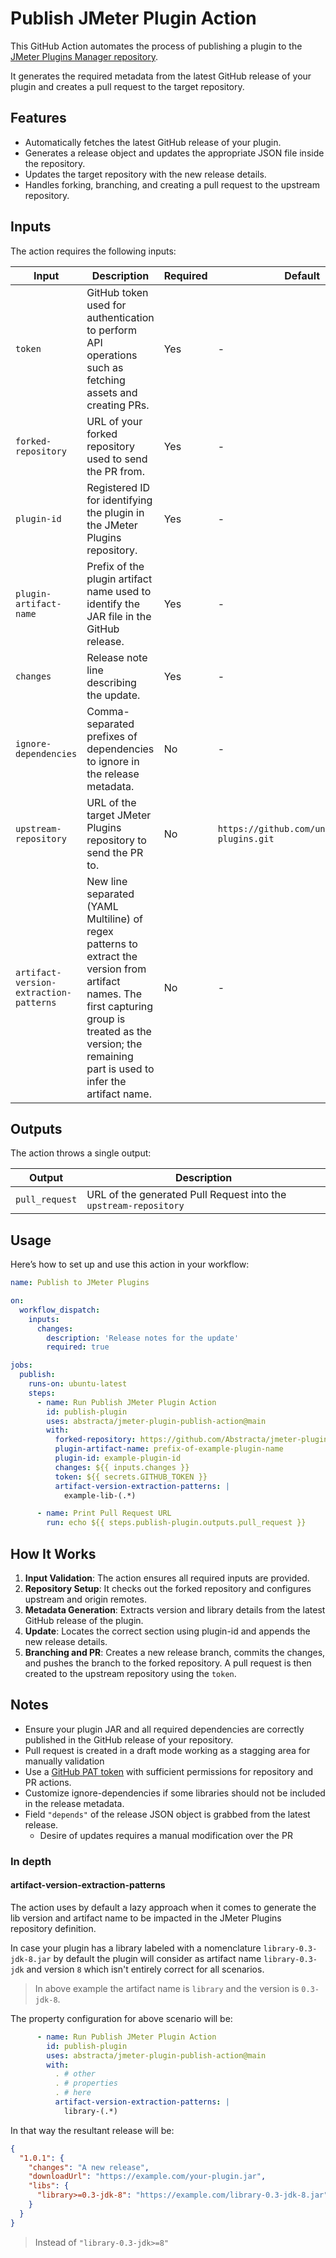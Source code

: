 # Publish JMeter Plugin Action

This GitHub Action automates the process of publishing a plugin to the
[JMeter Plugins Manager repository](https://github.com/undera/jmeter-plugins).

It generates the required metadata from the latest GitHub release of your plugin and creates a pull
request to the target repository.

## Features

- Automatically fetches the latest GitHub release of your plugin.
- Generates a release object and updates the appropriate JSON file inside the repository.
- Updates the target repository with the new release details.
- Handles forking, branching, and creating a pull request to the upstream repository.

## Inputs

The action requires the following inputs:

| Input                                  | Description                                                                                                                                                                                                   | Required | Default                                        |
| -------------------------------------- | ------------------------------------------------------------------------------------------------------------------------------------------------------------------------------------------------------------- | -------- | ---------------------------------------------- |
| `token`                                | GitHub token used for authentication to perform API operations such as fetching assets and creating PRs.                                                                                                      | Yes      | -                                              |
| `forked-repository`                    | URL of your forked repository used to send the PR from.                                                                                                                                                       | Yes      | -                                              |
| `plugin-id`                            | Registered ID for identifying the plugin in the JMeter Plugins repository.                                                                                                                                    | Yes      | -                                              |
| `plugin-artifact-name`                 | Prefix of the plugin artifact name used to identify the JAR file in the GitHub release.                                                                                                                       | Yes      | -                                              |
| `changes`                              | Release note line describing the update.                                                                                                                                                                      | Yes      | -                                              |
| `ignore-dependencies`                  | Comma-separated prefixes of dependencies to ignore in the release metadata.                                                                                                                                   | No       | -                                              |
| `upstream-repository`                  | URL of the target JMeter Plugins repository to send the PR to.                                                                                                                                                | No       | `https://github.com/undera/jmeter-plugins.git` |
| `artifact-version-extraction-patterns` | New line separated (YAML Multiline) of regex patterns to extract the version from artifact names. The first capturing group is treated as the version; the remaining part is used to infer the artifact name. | No       | -                                              |

## Outputs

The action throws a single output:

| Output         | Description                                                      |
| -------------- | ---------------------------------------------------------------- |
| `pull_request` | URL of the generated Pull Request into the `upstream-repository` |

## Usage

Here’s how to set up and use this action in your workflow:

```yaml
name: Publish to JMeter Plugins

on:
  workflow_dispatch:
    inputs:
      changes:
        description: 'Release notes for the update'
        required: true

jobs:
  publish:
    runs-on: ubuntu-latest
    steps:
      - name: Run Publish JMeter Plugin Action
        id: publish-plugin
        uses: abstracta/jmeter-plugin-publish-action@main
        with:
          forked-repository: https://github.com/Abstracta/jmeter-plugins.git
          plugin-artifact-name: prefix-of-example-plugin-name
          plugin-id: example-plugin-id
          changes: ${{ inputs.changes }}
          token: ${{ secrets.GITHUB_TOKEN }}
          artifact-version-extraction-patterns: |
            example-lib-(.*)

      - name: Print Pull Request URL
        run: echo ${{ steps.publish-plugin.outputs.pull_request }}
```

## How It Works

1. **Input Validation**: The action ensures all required inputs are provided.
1. **Repository Setup**: It checks out the forked repository and configures upstream and origin
   remotes.
1. **Metadata Generation**: Extracts version and library details from the latest GitHub release of
   the plugin.
1. **Update**: Locates the correct section using plugin-id and appends the new release details.
1. **Branching and PR**: Creates a new release branch, commits the changes, and pushes the branch to
   the forked repository. A pull request is then created to the upstream repository using the
   `token`.

## Notes

- Ensure your plugin JAR and all required dependencies are correctly published in the GitHub release
  of your repository.
- Pull request is created in a draft mode working as a stagging area for manually validation
- Use a
  [GitHub PAT token](https://docs.github.com/en/authentication/keeping-your-account-and-data-secure/managing-your-personal-access-tokens#creating-a-personal-access-token-classic)
  with sufficient permissions for repository and PR actions.
- Customize ignore-dependencies if some libraries should not be included in the release metadata.
- Field `"depends"` of the release JSON object is grabbed from the latest release.
  - Desire of updates requires a manual modification over the PR

### In depth

#### artifact-version-extraction-patterns

The action uses by default a lazy approach when it comes to generate the lib version and artifact
name to be impacted in the JMeter Plugins repository definition.

In case your plugin has a library labeled with a nomenclature `library-0.3-jdk-8.jar` by default the
plugin will consider as artifact name `library-0.3-jdk` and version `8` which isn't entirely correct
for all scenarios.

> In above example the artifact name is `library` and the version is `0.3-jdk-8`.

The property configuration for above scenario will be:

```yaml
      - name: Run Publish JMeter Plugin Action
        id: publish-plugin
        uses: abstracta/jmeter-plugin-publish-action@main
        with:
          . # other
          . # properties
          . # here
          artifact-version-extraction-patterns: |
            library-(.*)
```

In that way the resultant release will be:

```json
{
  "1.0.1": {
    "changes": "A new release",
    "downloadUrl": "https://example.com/your-plugin.jar",
    "libs": {
      "library>=0.3-jdk-8": "https://example.com/library-0.3-jdk-8.jar"
    }
  }
}
```

> Instead of `"library-0.3-jdk>=8"`
